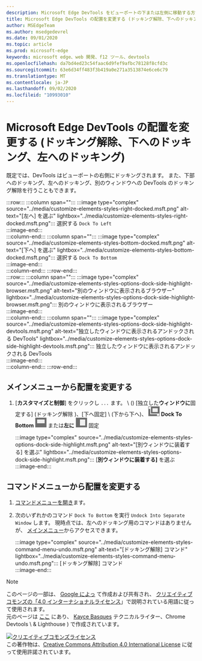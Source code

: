 ```yaml
---
description: Microsoft Edge DevTools をビューポートの下または左側に移動する方法、または別のウィンドウに移動する方法について説明します。
title: Microsoft Edge DevTools の配置を変更する (ドッキング解除、下へのドッキング、左へのドッキング)
author: MSEdgeTeam
ms.author: msedgedevrel
ms.date: 09/01/2020
ms.topic: article
ms.prod: microsoft-edge
keywords: microsoft edge、web 開発、f12 ツール、devtools
ms.openlocfilehash: da7bd4ed23c54faac6d9fef9afbc78128f8cfd3c
ms.sourcegitcommit: 63e6d34ff483f3b419a0e271a3513874e6ce6c79
ms.translationtype: MT
ms.contentlocale: ja-JP
ms.lasthandoff: 09/02/2020
ms.locfileid: "10993010"
---
```

<!-- Copyright Kayce Basques 

   Licensed under the Apache License, Version 2.0 (the "License");
   you may not use this file except in compliance with the License.
   You may obtain a copy of the License at

       https://www.apache.org/licenses/LICENSE-2.0

   Unless required by applicable law or agreed to in writing, software
   distributed under the License is distributed on an "AS IS" BASIS,
   WITHOUT WARRANTIES OR CONDITIONS OF ANY KIND, either express or implied.
   See the License for the specific language governing permissions and
   limitations under the License.  -->





# Microsoft Edge DevTools の配置を変更する (ドッキング解除、下へのドッキング、左へのドッキング)   



既定では、DevTools はビューポートの右側にドッキングされます。  また、下部へのドッキング、左へのドッキング、別のウィンドウへの DevTools のドッキング解除を行うこともできます。  

:::row:::
   :::column span="":::
      :::image type="complex" source="../media/customize-elements-styles-right-docked.msft.png" alt-text="[左へ] を選ぶ" lightbox="../media/customize-elements-styles-right-docked.msft.png":::
         選択する `Dock To Left`  
      :::image-end:::  
   :::column-end:::
   :::column span="":::
      :::image type="complex" source="../media/customize-elements-styles-bottom-docked.msft.png" alt-text="[下へ] を選ぶ" lightbox="../media/customize-elements-styles-bottom-docked.msft.png":::
         選択する `Dock To Bottom`  
      :::image-end:::  
   :::column-end:::
:::row-end:::  
:::row:::
   :::column span="":::
      :::image type="complex" source="../media/customize-elements-styles-options-dock-side-highlight-browser.msft.png" alt-text="別のウィンドウに表示されるブラウザー" lightbox="../media/customize-elements-styles-options-dock-side-highlight-browser.msft.png":::
         別のウィンドウに表示されるブラウザー  
      :::image-end:::  
   :::column-end:::
   :::column span="":::
      :::image type="complex" source="../media/customize-elements-styles-options-dock-side-highlight-devtools.msft.png" alt-text="独立したウィンドウに表示されるアンドックされる DevTools" lightbox="../media/customize-elements-styles-options-dock-side-highlight-devtools.msft.png":::
         独立したウィンドウに表示されるアンドックされる DevTools  
      :::image-end:::  
   :::column-end:::
:::row-end:::  

## メインメニューから配置を変更する   

1.  [**カスタマイズと制御**] をクリックし `...` ます。 \ (\) [独立した**ウィンドウに**固定する] (ドッキング解除 \)、[下へ固定] \ (下から下へ)、 ![ ][ImageUndockIcon] **Dock To Bottom** ![ ][ImageBottomIcon] または**左に** ![ ][ImageLeftIcon] 固定  
    
    :::image type="complex" source="../media/customize-elements-styles-options-dock-side-highlight.msft.png" alt-text="[別ウィンドウに装着する] を選ぶ" lightbox="../media/customize-elements-styles-options-dock-side-highlight.msft.png":::
       [**別ウィンドウに装着する]** を選ぶ  
    :::image-end:::  
    
## コマンドメニューから配置を変更する   

1.  [コマンドメニューを開き][DevtoolsCommandMenu]ます。  
1.  次のいずれかのコマンド `Dock To Bottom` を実行 `Undock Into Separate Window` します。  現時点では、左へのドッキング用のコマンドはありませんが、 [メインメニュー](#change-placement-from-the-main-menu)からアクセスできます。  
    
    :::image type="complex" source="../media/customize-elements-styles-command-menu-undo.msft.png" alt-text="[ドッキング解除] コマンド" lightbox="../media/customize-elements-styles-command-menu-undo.msft.png":::
       [ドッキング解除] コマンド  
    :::image-end:::  
    
<!--  
 


-->  

<!-- image links -->  

[ImageUndockIcon]: ../media/undock-icon.msft.png  
[ImageBottomIcon]: ../media/bottom-icon.msft.png  
[ImageLeftIcon]: ../media/left-icon.msft.png  

<!-- links -->  

[DevtoolsCommandMenu]: ../command-menu/index.md "Microsoft Edge DevTools コマンドメニューを使用してコマンドを実行する |Microsoft ドキュメント"  

> [!NOTE]
> このページの一部は、 [Google によっ][GoogleSitePolicies] て作成および共有され、 [クリエイティブコモンズの「4.0 インターナショナルライセンス][CCA4IL]」で説明されている用語に従って使用されます。  
> 元のページは [ここ](https://developers.google.com/web/tools/chrome-devtools/customize/placement) にあり、 [Kayce Basques][KayceBasques] テクニカルライター、Chrome Devtools \ & Lighthouse \) で作成されています。  

[![クリエイティブコモンズライセンス][CCby4Image]][CCA4IL]  
この著作物は、[Creative Commons Attribution 4.0 International License][CCA4IL] に従って使用許諾されています。  

[CCA4IL]: https://creativecommons.org/licenses/by/4.0  
[CCby4Image]: https://i.creativecommons.org/l/by/4.0/88x31.png  
[GoogleSitePolicies]: https://developers.google.com/terms/site-policies  
[KayceBasques]: https://developers.google.com/web/resources/contributors/kaycebasques  
